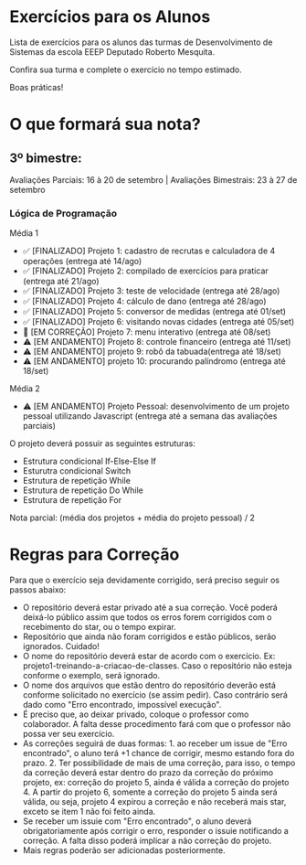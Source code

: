 # Exercícios para os Alunos
Lista de exercícios para os alunos das turmas de Desenvolvimento de Sistemas da escola EEEP Deputado Roberto Mesquita.

Confira sua turma e complete o exercício no tempo estimado.

Boas práticas!

# O que formará sua nota?
## 3º bimestre:
Avaliações Parciais: 16 à 20 de setembro | Avaliações Bimestrais: 23 à 27 de setembro
### Lógica de Programação
Média 1
- ✅ [FINALIZADO] Projeto 1: cadastro de recrutas e calculadora de 4 operações (entrega até 14/ago)
- ✅ [FINALIZADO] Projeto 2: compilado de exercícios para praticar (entrega até 21/ago)
- ✅ [FINALIZADO] Projeto 3: teste de velocidade (entrega até 28/ago)
- ✅ [FINALIZADO] Projeto 4: cálculo de dano (entrega até 28/ago)
- ✅ [FINALIZADO] Projeto 5: conversor de medidas (entrega até 01/set)
- ✅ [FINALIZADO] Projeto 6: visitando novas cidades (entrega até 05/set)
- 👀 [EM CORREÇÃO] Projeto 7: menu interativo (entrega até 08/set)
- ⚠️ [EM ANDAMENTO] Projeto 8: controle financeiro (entrega até 11/set)
- ⚠️ [EM ANDAMENTO] projeto 9: robô da tabuada(entrega até 18/set)
- ⚠️ [EM ANDAMENTO] projeto 10: procurando palíndromo (entrega até 18/set)

Média 2
- ⚠️ [EM ANDAMENTO] Projeto Pessoal: desenvolvimento de um projeto pessoal utilizando Javascript (entrega até a semana das avaliações parciais)

O projeto deverá possuir as seguintes estruturas:
- Estrutura condicional If-Else-Else If
- Esturutra condicional Switch
- Estrutura de repetição While
- Estrutura de repetição Do While
- Estrutura de repetição For

Nota parcial: (média dos projetos + média do projeto pessoal) /  2

# Regras para Correção

Para que o exercício seja devidamente corrigido, será preciso seguir os passos abaixo:
- O repositório deverá estar privado até a sua correção. Você poderá deixá-lo público assim que todos os erros forem corrigidos com o recebimento do star, ou o tempo expirar.
- Repositório que ainda não foram corrigidos e estão públicos, serão ignorados. Cuidado!
- O nome do repositório deverá estar de acordo com o exercício. Ex: projeto1-treinando-a-criacao-de-classes. Caso o repositório não esteja conforme o exemplo, será ignorado.
- O nome dos arquivos que estão dentro do repositório deverão está conforme solicitado no exercício (se assim pedir). Caso contrário será dado como "Erro encontrado, impossível execução".
- É preciso que, ao deixar privado, coloque o professor como colaborador. A falta desse procedimento fará com que o professor não possa ver seu exercício.
- As correções seguirá de duas formas: 1. ao receber um issue de "Erro encontrado", o aluno terá +1 chance de corrigir, mesmo estando fora do prazo. 2. Ter possibilidade de mais de uma correção, para isso, o tempo da correção deverá estar dentro do prazo da correção do próximo projeto, ex: correção do projeto 5, ainda é válida a correção do projeto 4. A partir do projeto 6, somente a correção do projeto 5 ainda será válida, ou seja, projeto 4 expirou a correção e não receberá mais star, exceto se item 1 não foi feito ainda.
- Se receber um issuie com "Erro encontrado", o aluno deverá obrigatoriamente após corrigir o erro, responder o issuie notificando a correção. A falta disso poderá implicar a não correção do projeto.
- Mais regras poderão ser adicionadas posteriormente.
